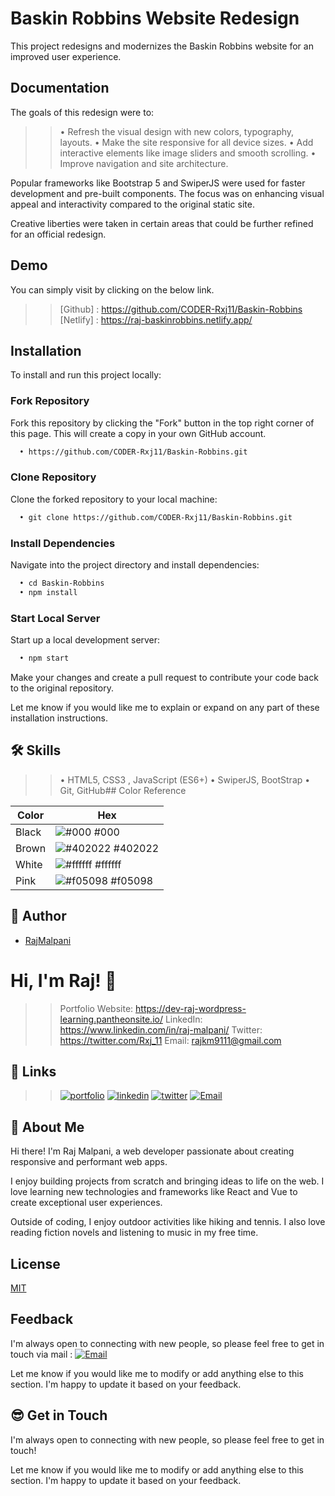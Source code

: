 
# Baskin Robbins Website Redesign

This project redesigns and modernizes the Baskin Robbins website for an improved user experience.


## Documentation

The goals of this redesign were to:

>>• Refresh the visual design with new colors, typography, layouts.
>• Make the site responsive for all device sizes.
>>• Add interactive elements like image sliders and smooth scrolling.
• Improve navigation and site architecture.

Popular frameworks like Bootstrap 5 and SwiperJS were used for faster development and pre-built components. The focus was on enhancing visual appeal and interactivity compared to the original static site.

Creative liberties were taken in certain areas that could be further refined for an official redesign.


## Demo

You can simply visit by clicking on the below link.

>>[Github] : https://github.com/CODER-Rxj11/Baskin-Robbins
[Netlify] : https://raj-baskinrobbins.netlify.app/
## Installation

To install and run this project locally:

### Fork Repository
Fork this repository by clicking the "Fork" button in the top right corner of this page. This will create a copy in your own GitHub account.

```bash
  • https://github.com/CODER-Rxj11/Baskin-Robbins.git
```

### Clone Repository
Clone the forked repository to your local machine:

```bash
  • git clone https://github.com/CODER-Rxj11/Baskin-Robbins.git
```

### Install Dependencies
Navigate into the project directory and install dependencies:

```bash
  • cd Baskin-Robbins   
  • npm install 
```
### Start Local Server
Start up a local development server:

```bash
  • npm start
```

Make your changes and create a pull request to contribute your code back to the original repository.

Let me know if you would like me to explain or expand on any part of these installation instructions.
## 🛠 Skills
>>• HTML5, CSS3 , JavaScript (ES6+)
> • SwiperJS, BootStrap
>>• Git, GitHub## Color Reference

| Color             | Hex                                                                |
| ----------------- | ------------------------------------------------------------------ |
| Black | ![#000](https://via.placeholder.com/10/000?text=+) #000 |
| Brown | ![#402022](https://via.placeholder.com/10/402022?text=+) #402022 |
| White | ![#ffffff](https://via.placeholder.com/10/ffffff?text=+) #ffffff |
| Pink | ![#f05098](https://via.placeholder.com/10/f05098?text=+) #f05098 |


## 👤 Author

- [RajMalpani](https://www.github.com/CODER-Rxj11)


# Hi, I'm Raj! 👋
>>Portfolio Website: https://dev-raj-wordpress-learning.pantheonsite.io/
>LinkedIn: https://www.linkedin.com/in/raj-malpani/
>>Twitter: https://twitter.com/Rxj_11
>Email: rajkm9111@gmail.com



## 🔗 Links
>>[![portfolio](https://img.shields.io/badge/my_portfolio-000?style=for-the-badge&logo=ko-fi&logoColor=white)](https://dev-raj-wordpress-learning.pantheonsite.io/)
>[![linkedin](https://img.shields.io/badge/linkedin-0A66C2?style=for-the-badge&logo=linkedin&logoColor=white)](https://www.linkedin.com/in/raj-malpani/)
>>[![twitter](https://img.shields.io/badge/twitter-1DA1F2?style=for-the-badge&logo=twitter&logoColor=white)](https://twitter.com/Rxj_11/)
>[![Email](https://img.shields.io/badge/email-3333?style=for-the-badge&logo=twitter&logoColor=white)](mailto:recipient@example.com/)


## 🚀 About Me

Hi there! I'm Raj Malpani, a web developer passionate about creating responsive and performant web apps.

I enjoy building projects from scratch and bringing ideas to life on the web. I love learning new technologies and frameworks like React and Vue to create exceptional user experiences.

Outside of coding, I enjoy outdoor activities like hiking and tennis. I also love reading fiction novels and listening to music in my free time.


## License

[MIT](https://choosealicense.com/licenses/mit/)


## Feedback

I'm always open to connecting with new people, so please feel free to get in touch via mail : [![Email](https://img.shields.io/badge/email-3333?style=for-the-badge&logo=twitter&logoColor=white)](mailto:recipient@example.com/)

Let me know if you would like me to modify or add anything else to this section. I'm happy to update it based on your feedback.


## 😎 Get in Touch

I'm always open to connecting with new people, so please feel free to get in touch!

Let me know if you would like me to modify or add anything else to this section. I'm happy to update it based on your feedback.

